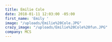 ```yaml
---
title: Emilie Cole
date: 2018-01-11 12:03:00 -05:00
first_name: 'Emily '
image: "/uploads/Emilie%20Cole.JPG"
crazy_image: "/uploads/Emilie%20Cole%20fun.JPG"
company: MCS
---
```


